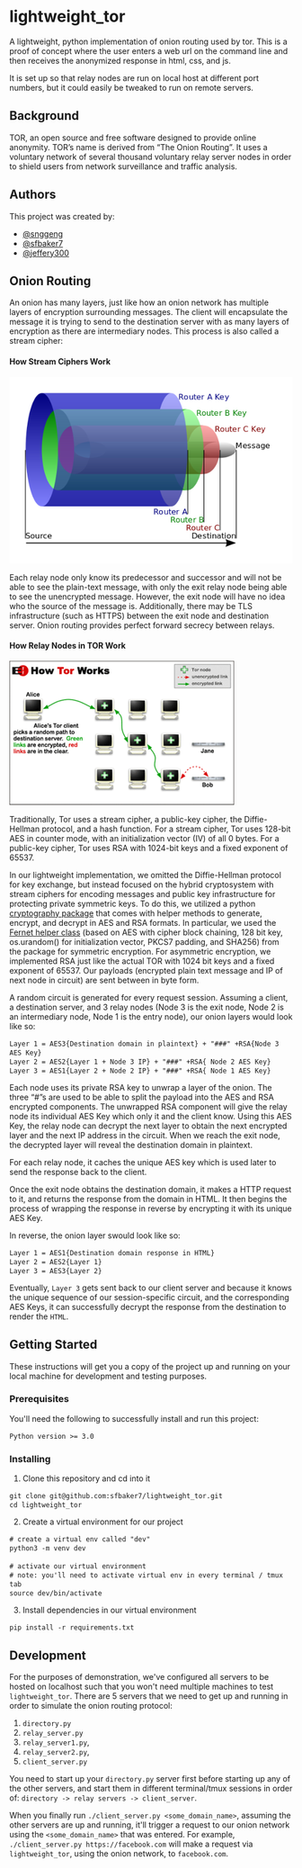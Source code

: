 # lightweight_tor
A lightweight, python implementation of onion routing used by tor. This is a proof of concept where the user enters a web url on the command line and then receives the anonymized response in html, css, and js.

It is set up so that relay nodes are run on local host at different port numbers, but it could easily be tweaked to run on remote servers. 

## Background
TOR, an open source and free software designed to provide online anonymity. TOR’s name is derived from “The Onion Routing”.  It uses a voluntary network of several thousand voluntary relay server nodes in order to shield users from network surveillance and traffic analysis.

 ## Authors                                                               
 This project was created by:                                             
  - [@snggeng](https://github.com/snggeng)                                 
  - [@sfbaker7](https://github.com/sfbaker7)                               
  - [@jeffery300](https://github.com/jeffery300)  

## Onion Routing
An onion has many layers, just like how an onion network has multiple layers of encryption surrounding messages. The client will encapsulate the message it is trying to send to the destination server with as many layers of encryption as there are intermediary nodes. This process is also called a stream cipher:

#### How Stream Ciphers Work
![stream cipher](./images/cipher-encryption.png)

Each relay node only know its predecessor and successor and will not be able to see the plain-text message, with only the exit relay node being able to see the unencrypted message. However, the exit node will have no idea who the source of the message is. Additionally, there may be TLS infrastructure (such as HTTPS) between the exit node and destination server. Onion routing provides perfect forward secrecy between relays.

#### How Relay Nodes in TOR Work
![tor](images/tor.png)

Traditionally, Tor uses a stream cipher, a public-key cipher, the Diffie-Hellman protocol, and a hash function. For a stream cipher, Tor uses 128-bit AES in counter mode, with an initialization vector (IV) of all 0 bytes. For a public-key cipher, Tor uses RSA with 1024-bit keys and a fixed exponent of 65537.

In our lightweight implementation, we omitted the Diffie-Hellman protocol for key exchange, but instead focused on the hybrid cryptosystem with stream ciphers for encoding messages and public key infrastructure for protecting private symmetric keys. To do this, we utilized a python [cryptography package](https://cryptography.io/en/latest/) that comes with helper methods to generate, encrypt, and decrypt in AES and RSA formats. In particular, we used the [Fernet helper class](https://cryptography.io/en/latest/fernet/) (based on AES with cipher block chaining, 128 bit key, os.urandom() for initialization vector, PKCS7 padding, and SHA256) from the package for symmetric encryption. For asymmetric encryption, we implemented RSA just like the actual TOR with 1024 bit keys and a fixed exponent of 65537. Our payloads (encrypted plain text message and IP of next node in circuit) are sent between in byte form.

A random circuit is generated for every request session. Assuming a client, a destination server, and 3 relay nodes  (Node 3 is the exit node, Node 2 is an intermediary node, Node 1 is the entry node), our onion layers would look like so:
```
Layer 1 = AES3{Destination domain in plaintext} + "###" +RSA{Node 3 AES Key}
Layer 2 = AES2{Layer 1 + Node 3 IP} + "###" +RSA{ Node 2 AES Key}
Layer 3 = AES1{Layer 2 + Node 2 IP} + "###" +RSA{ Node 1 AES Key}
```

Each node uses its private RSA key to unwrap a layer of the onion. The three “#”s are used to be able to split the payload into the AES and RSA encrypted components. The unwrapped RSA component will give the relay node its individual AES Key which only it and the client know. Using this AES Key, the relay node can decrypt the next layer to obtain the next encrypted layer and the next IP address in the circuit. When we reach the exit node, the decrypted layer will reveal the destination domain in plaintext.

For each relay node, it caches the unique AES key which is used later to send the response back to the client.

Once the exit node obtains the destination domain, it makes a HTTP request to it, and returns the response from the domain in HTML. It then begins the process of wrapping the response in reverse by encrypting it with its unique AES Key.

In reverse, the onion layer swould look like so:

```
Layer 1 = AES1{Destination domain response in HTML}
Layer 2 = AES2{Layer 1}
Layer 3 = AES3{Layer 2}
```

Eventually, `Layer 3` gets sent back to our client server and because it knows the unique sequence of our session-specific circuit, and the corresponding AES Keys, it can successfully decrypt the response from the destination to render the `HTML`.

## Getting Started
These instructions will get you a copy of the project up and running on your local machine for development and testing purposes.

### Prerequisites
You'll need the following to successfully install and run this project:
```
Python version >= 3.0
```

### Installing

1. Clone this repository and cd into it
```
git clone git@github.com:sfbaker7/lightweight_tor.git
cd lightweight_tor
```

2. Create a virtual environment for our project
```
# create a virtual env called "dev"
python3 -m venv dev

# activate our virtual environment
# note: you'll need to activate virtual env in every terminal / tmux tab
source dev/bin/activate
```

3. Install dependencies in our virtual environment
```
pip install -r requirements.txt
```

## Development
For the purposes of demonstration, we've configured all servers to be hosted on localhost such that you won't need multiple machines to test `lightweight_tor`. There are 5 servers that we need to get up and running in order to simulate the onion routing protocol:
1. `directory.py`
2. `relay_server.py`
3. `relay_server1.py`,
4. `relay_server2.py`,
5. `client_server.py`

You need to start up your `directory.py` server first before starting up any of the other servers, and start them in different terminal/tmux sessions in order of:
`directory -> relay servers -> client_server`.

When you finally run `./client_server.py <some_domain_name>`, assuming the other servers are up and running, it'll trigger a request to our onion network using the `<some_domain_name>` that was entered. For example, `./client_server.py https://facebook.com` will make a request via `lightweight_tor`, using the onion network, to `facebook.com`.


